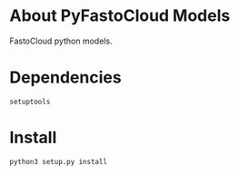 About PyFastoCloud Models
===============

FastoCloud python models.

Dependencies
========
`setuptools`

Install
========
`python3 setup.py install`

